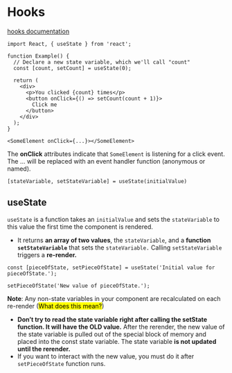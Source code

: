 # Hooks

[hooks documentation](https://reactjs.org/docs/hooks-intro.html)
```
import React, { useState } from 'react';

function Example() {
  // Declare a new state variable, which we'll call "count"
  const [count, setCount] = useState(0);

  return (
    <div>
      <p>You clicked {count} times</p>
      <button onClick={() => setCount(count + 1)}>
        Click me
      </button>
    </div>
  );
}
```
```
<SomeElement onClick={...}></SomeElement>
```

The **onClick** attributes indicate that `SomeElement` is listening for a click event. The … will be replaced with an event handler function (anonymous or named).

`[stateVariable, setStateVariable] = useState(initialValue)`  

## useState
`useState` is a function takes an `initialValue` and sets the `stateVariable` to this value the first time the component is rendered.   
- It returns **an array of two values**, the `stateVariable`, and a **function `setStateVariable`** that sets the `stateVariable.` 
Calling `setStateVariable` triggers a **re-render.**

```
const [pieceOfState, setPieceOfState] = useState('Initial value for pieceOfState.');
```
```
setPieceOfState('New value of pieceOfState.');
```

**Note**: Any non-state variables in your component are recalculated on each re-render (<mark>What does this mean?</mark>)
- **Don’t try to read the state variable right after calling the setState function.  It will have the OLD value.**  After the rerender, the new value of the state variable is pulled out of the special block of memory and placed into the const state variable. The state variable **is not updated until the rerender.**
- If you want to interact with the new value, you must do it after `setPieceOfState` function runs.
